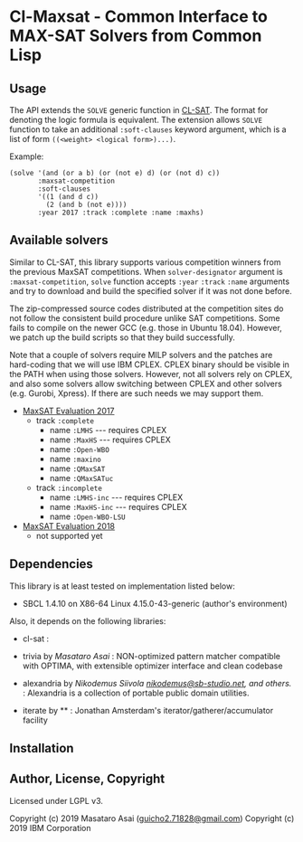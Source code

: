
# Cl-Maxsat - Common Interface to MAX-SAT Solvers from Common Lisp

## Usage

The API extends the `SOLVE` generic function in [CL-SAT](https://github.com/guicho271828/cl-sat).
The format for denoting the logic formula is equivalent.
The extension allows `SOLVE` function to take an additional `:soft-clauses` keyword argument,
which is a list of form `((<weight> <logical form>)...)`.

Example:

```
(solve '(and (or a b) (or (not e) d) (or (not d) c))
       :maxsat-competition
       :soft-clauses
       '((1 (and d c))
         (2 (and b (not e))))
       :year 2017 :track :complete :name :maxhs)
```

## Available solvers

Similar to CL-SAT, this library supports various competition winners from the previous MaxSAT competitions.
When `solver-designator` argument is `:maxsat-competition`, `solve` function accepts `:year` `:track` `:name` arguments
and try to download and build the specified solver if it was not done before.

The zip-compressed source codes distributed at the competition sites do not follow the consistent build procedure
unlike SAT competitions. Some fails to compile on the newer GCC (e.g. those in Ubuntu 18.04).
However, we patch up the build scripts so that they build successfully.

Note that a couple of solvers require MILP solvers and the patches are hard-coding that we will use IBM CPLEX.
CPLEX binary should be visible in the PATH when using those solvers.
However, not all solvers rely on CPLEX, and also some solvers allow switching between CPLEX and other solvers (e.g. Gurobi, Xpress).
If there are such needs we may support them.

+ [MaxSAT Evaluation 2017](https://maxsat-evaluations.github.io/2017/)
  + track `:complete`
    + name `:LMHS`  --- requires CPLEX
    + name `:MaxHS` --- requires CPLEX
    + name `:Open-WBO`
    + name `:maxino`
    + name `:QMaxSAT`
    + name `:QMaxSATuc`
  + track `:incomplete`
    + name `:LMHS-inc`  --- requires CPLEX
    + name `:MaxHS-inc` --- requires CPLEX
    + name `:Open-WBO-LSU`
+ [MaxSAT Evaluation 2018](https://maxsat-evaluations.github.io/2018/)
  + not supported yet

## Dependencies
This library is at least tested on implementation listed below:

+ SBCL 1.4.10 on X86-64 Linux 4.15.0-43-generic (author's environment)

Also, it depends on the following libraries:

+ cl-sat :
    
+ trivia by *Masataro Asai* :
    NON-optimized pattern matcher compatible with OPTIMA, with extensible optimizer interface and clean codebase
+ alexandria by *Nikodemus Siivola <nikodemus@sb-studio.net>, and others.* :
    Alexandria is a collection of portable public domain utilities.
+ iterate by ** :
    Jonathan Amsterdam's iterator/gatherer/accumulator facility

## Installation

## Author, License, Copyright

Licensed under LGPL v3.

Copyright (c) 2019 Masataro Asai (guicho2.71828@gmail.com)
Copyright (c) 2019 IBM Corporation
